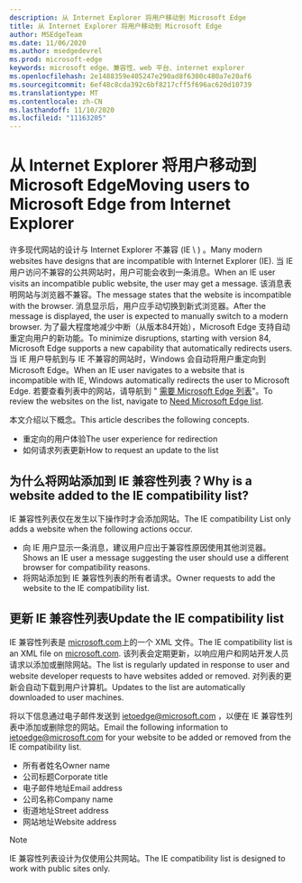 ```yaml
---
description: 从 Internet Explorer 将用户移动到 Microsoft Edge
title: 从 Internet Explorer 将用户移动到 Microsoft Edge
author: MSEdgeTeam
ms.date: 11/06/2020
ms.author: msedgedevrel
ms.prod: microsoft-edge
keywords: microsoft edge、兼容性、web 平台、internet explorer
ms.openlocfilehash: 2e1488359e405247e290ad8f6300c480a7e20af6
ms.sourcegitcommit: 6ef48c8cda392c6bf8217cff5f696ac620d10739
ms.translationtype: MT
ms.contentlocale: zh-CN
ms.lasthandoff: 11/10/2020
ms.locfileid: "11163205"
---
```

# <span data-ttu-id="38a96-104">从 Internet Explorer 将用户移动到 Microsoft Edge</span><span class="sxs-lookup"><span data-stu-id="38a96-104">Moving users to Microsoft Edge from Internet Explorer</span></span> 

<span data-ttu-id="38a96-105">许多现代网站的设计与 Internet Explorer 不兼容 (IE \ ) 。</span><span class="sxs-lookup"><span data-stu-id="38a96-105">Many modern websites have designs that are incompatible with Internet Explorer \(IE\).</span></span>  <span data-ttu-id="38a96-106">当 IE 用户访问不兼容的公共网站时，用户可能会收到一条消息。</span><span class="sxs-lookup"><span data-stu-id="38a96-106">When an IE user visits an incompatible public website, the user may get a message.</span></span>  <span data-ttu-id="38a96-107">该消息表明网站与浏览器不兼容。</span><span class="sxs-lookup"><span data-stu-id="38a96-107">The message states that the website is incompatible with the browser.</span></span>  <span data-ttu-id="38a96-108">消息显示后，用户应手动切换到新式浏览器。</span><span class="sxs-lookup"><span data-stu-id="38a96-108">After the message is displayed, the user is expected to manually switch to a modern browser.</span></span>  <span data-ttu-id="38a96-109">为了最大程度地减少中断（从版本84开始），Microsoft Edge 支持自动重定向用户的新功能。</span><span class="sxs-lookup"><span data-stu-id="38a96-109">To minimize disruptions, starting with version 84, Microsoft Edge supports a new capability that automatically redirects users.</span></span>  <span data-ttu-id="38a96-110">当 IE 用户导航到与 IE 不兼容的网站时，Windows 会自动将用户重定向到 Microsoft Edge。</span><span class="sxs-lookup"><span data-stu-id="38a96-110">When an IE user navigates to a website that is incompatible with IE, Windows automatically redirects the user to Microsoft Edge.</span></span>  <span data-ttu-id="38a96-111">若要查看列表中的网站，请导航到 " [需要 Microsoft Edge 列表][MicrosoftEdgeNeededgeV1]"。</span><span class="sxs-lookup"><span data-stu-id="38a96-111">To review the websites on the list, navigate to [Need Microsoft Edge list][MicrosoftEdgeNeededgeV1].</span></span>

<span data-ttu-id="38a96-112">本文介绍以下概念。</span><span class="sxs-lookup"><span data-stu-id="38a96-112">This article describes the following concepts.</span></span>  

*   <span data-ttu-id="38a96-113">重定向的用户体验</span><span class="sxs-lookup"><span data-stu-id="38a96-113">The user experience for redirection</span></span>  
*   <span data-ttu-id="38a96-114">如何请求列表更新</span><span class="sxs-lookup"><span data-stu-id="38a96-114">How to request an update to the list</span></span>  
    
## <span data-ttu-id="38a96-115">为什么将网站添加到 IE 兼容性列表？</span><span class="sxs-lookup"><span data-stu-id="38a96-115">Why is a website added to the IE compatibility list?</span></span>  

<span data-ttu-id="38a96-116">IE 兼容性列表仅在发生以下操作时才会添加网站。</span><span class="sxs-lookup"><span data-stu-id="38a96-116">The IE compatibility List only adds a website when the following actions occur.</span></span>  

*   <span data-ttu-id="38a96-117">向 IE 用户显示一条消息，建议用户应出于兼容性原因使用其他浏览器。</span><span class="sxs-lookup"><span data-stu-id="38a96-117">Shows an IE user a message suggesting the user should use a different browser for compatibility reasons.</span></span>  
*   <span data-ttu-id="38a96-118">将网站添加到 IE 兼容性列表的所有者请求。</span><span class="sxs-lookup"><span data-stu-id="38a96-118">Owner requests to add the website to the IE compatibility list.</span></span>  
    
## <span data-ttu-id="38a96-119">更新 IE 兼容性列表</span><span class="sxs-lookup"><span data-stu-id="38a96-119">Update the IE compatibility list</span></span>  

<span data-ttu-id="38a96-120">IE 兼容性列表是 [microsoft.com][MicrosoftOfficialHome]上的一个 XML 文件。</span><span class="sxs-lookup"><span data-stu-id="38a96-120">The IE compatibility list is an XML file on [microsoft.com][MicrosoftOfficialHome].</span></span>  <span data-ttu-id="38a96-121">该列表会定期更新，以响应用户和网站开发人员请求以添加或删除网站。</span><span class="sxs-lookup"><span data-stu-id="38a96-121">The list is regularly updated in response to user and website developer requests to have websites added or removed.</span></span>  <span data-ttu-id="38a96-122">对列表的更新会自动下载到用户计算机。</span><span class="sxs-lookup"><span data-stu-id="38a96-122">Updates to the list are automatically downloaded to user machines.</span></span>  

<span data-ttu-id="38a96-123">将以下信息通过电子邮件发送到 [ietoedge@microsoft.com][MailtoMicrosoftIetoedge] ，以便在 IE 兼容性列表中添加或删除您的网站。</span><span class="sxs-lookup"><span data-stu-id="38a96-123">Email the following information to [ietoedge@microsoft.com][MailtoMicrosoftIetoedge] for your website to be added or removed from the IE compatibility list.</span></span>    

*   <span data-ttu-id="38a96-124">所有者姓名</span><span class="sxs-lookup"><span data-stu-id="38a96-124">Owner name</span></span>  
*   <span data-ttu-id="38a96-125">公司标题</span><span class="sxs-lookup"><span data-stu-id="38a96-125">Corporate title</span></span>  
*   <span data-ttu-id="38a96-126">电子邮件地址</span><span class="sxs-lookup"><span data-stu-id="38a96-126">Email address</span></span>  
*   <span data-ttu-id="38a96-127">公司名称</span><span class="sxs-lookup"><span data-stu-id="38a96-127">Company name</span></span>  
*   <span data-ttu-id="38a96-128">街道地址</span><span class="sxs-lookup"><span data-stu-id="38a96-128">Street address</span></span>  
*   <span data-ttu-id="38a96-129">网站地址</span><span class="sxs-lookup"><span data-stu-id="38a96-129">Website address</span></span>  
    
> [!NOTE]
> <span data-ttu-id="38a96-130">IE 兼容性列表设计为仅使用公共网站。</span><span class="sxs-lookup"><span data-stu-id="38a96-130">The IE compatibility list is designed to work with public sites only.</span></span>  

<!-- links -->  

[MailtoMicrosoftIetoedge]: mailto:ietoedge@microsoft.com "向 ietoedge@microsoft.com 发送电子邮件"  

[MicrosoftOfficialHome]: https://www.microsoft.com "Microsoft 官方家庭版"  

[MicrosoftEdgeNeededgeV1]:  https://edge.microsoft.com/neededge/v1 "需要 Microsoft Edge 列表 v1 xml |Microsoft Edge"  
